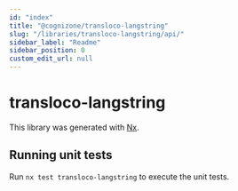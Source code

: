 ```yaml
---
id: "index"
title: "@cognizone/transloco-langstring"
slug: "/libraries/transloco-langstring/api/"
sidebar_label: "Readme"
sidebar_position: 0
custom_edit_url: null
---
```


# transloco-langstring

This library was generated with [Nx](https://nx.dev).

## Running unit tests

Run `nx test transloco-langstring` to execute the unit tests.

